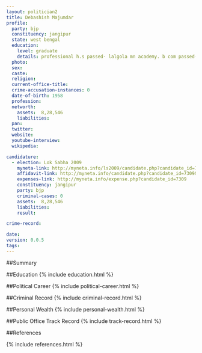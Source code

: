 ```yaml
---
layout: politician2
title: Debashish Majumdar
profile: 
  party: bjp
  constituency: jangipur
  state: west bengal
  education: 
    level: graduate
    details: professional h.s passed- lalgola mn academy. b com passed- r.g.s.n college barrackpur. ll.b passed- jogesh chandra college of law.
  photo: 
  sex: 
  caste: 
  religion: 
  current-office-title: 
  crime-accusation-instances: 0
  date-of-birth: 1958
  profession: 
  networth: 
    assets:  8,28,546
    liabilities: 
  pan: 
  twitter: 
  website: 
  youtube-interview: 
  wikipedia: 

candidature: 
  - election: Lok Sabha 2009
    myneta-link: http://myneta.info/ls2009/candidate.php?candidate_id=7309
    affidavit-link: http://myneta.info/candidate.php?candidate_id=7309&scan=original
    expenses-link: http://myneta.info/expense.php?candidate_id=7309
    constituency: jangipur 
    party: bjp
    criminal-cases: 0
    assets:  8,28,546
    liabilities: 
    result:  

crime-record: 

date: 
version: 0.0.5
tags: 
---
```

##Summary


##Education
{% include education.html %}


##Political Career
{% include political-career.html %}


##Criminal Record
{% include criminal-record.html %}


##Personal Wealth
{% include personal-wealth.html %}


##Public Office Track Record
{% include track-record.html %}


##References


{% include references.html %}